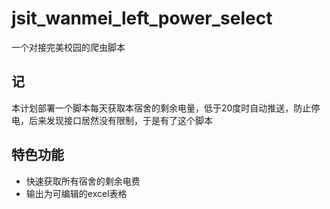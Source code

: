 # jsit_wanmei_left_power_select
一个对接完美校园的爬虫脚本

## 记
本计划部署一个脚本每天获取本宿舍的剩余电量，低于20度时自动推送，防止停电，后来发现接口居然没有限制，于是有了这个脚本

## 特色功能
- 快速获取所有宿舍的剩余电费
- 输出为可编辑的excel表格